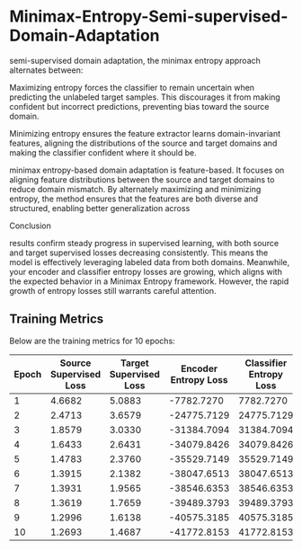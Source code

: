 # Minimax-Entropy-Semi-supervised-Domain-Adaptation


semi-supervised domain adaptation, the minimax entropy approach alternates between:

Maximizing entropy forces the classifier to remain uncertain when predicting the unlabeled target samples. This discourages it from making confident but incorrect predictions, preventing bias toward the source domain.

Minimizing entropy ensures the feature extractor learns domain-invariant features, aligning the distributions of the source and target domains and making the classifier confident where it should be.

minimax entropy-based domain adaptation is feature-based. It focuses on aligning feature distributions between the source and target domains to reduce domain mismatch. By alternately maximizing and minimizing entropy, the method ensures that the features are both diverse and structured, enabling better generalization across

Conclusion

results confirm steady progress in supervised learning, with both source and target supervised losses decreasing consistently. This means the model is effectively leveraging labeled data from both domains. Meanwhile, your encoder and classifier entropy losses are growing, which aligns with the expected behavior in a Minimax Entropy framework. However, the rapid growth of entropy losses still warrants careful attention.

## Training Metrics

Below are the training metrics for 10 epochs:

| Epoch | Source Supervised Loss | Target Supervised Loss | Encoder Entropy Loss | Classifier Entropy Loss |
|-------|-------------------------|------------------------|-----------------------|--------------------------|
| 1     | 4.6682                 | 5.0883                | -7782.7270           | 7782.7270               |
| 2     | 2.4713                 | 3.6579                | -24775.7129          | 24775.7129              |
| 3     | 1.8579                 | 3.0330                | -31384.7094          | 31384.7094              |
| 4     | 1.6433                 | 2.6431                | -34079.8426          | 34079.8426              |
| 5     | 1.4783                 | 2.3760                | -35529.7149          | 35529.7149              |
| 6     | 1.3915                 | 2.1382                | -38047.6513          | 38047.6513              |
| 7     | 1.3931                 | 1.9565                | -38546.6353          | 38546.6353              |
| 8     | 1.3619                 | 1.7659                | -39489.3793          | 39489.3793              |
| 9     | 1.2996                 | 1.6138                | -40575.3185          | 40575.3185              |
| 10    | 1.2693                 | 1.4687                | -41772.8153          | 41772.8153              |


